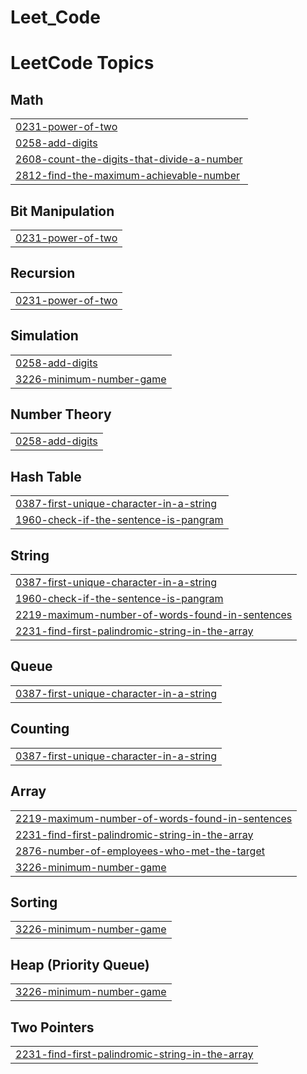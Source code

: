 # Leet_Code
<!---LeetCode Topics Start-->
# LeetCode Topics
## Math
|  |
| ------- |
| [0231-power-of-two](https://github.com/emon4075/Leet_Code/tree/master/0231-power-of-two) |
| [0258-add-digits](https://github.com/emon4075/Leet_Code/tree/master/0258-add-digits) |
| [2608-count-the-digits-that-divide-a-number](https://github.com/emon4075/Leet_Code/tree/master/2608-count-the-digits-that-divide-a-number) |
| [2812-find-the-maximum-achievable-number](https://github.com/emon4075/Leet_Code/tree/master/2812-find-the-maximum-achievable-number) |
## Bit Manipulation
|  |
| ------- |
| [0231-power-of-two](https://github.com/emon4075/Leet_Code/tree/master/0231-power-of-two) |
## Recursion
|  |
| ------- |
| [0231-power-of-two](https://github.com/emon4075/Leet_Code/tree/master/0231-power-of-two) |
## Simulation
|  |
| ------- |
| [0258-add-digits](https://github.com/emon4075/Leet_Code/tree/master/0258-add-digits) |
| [3226-minimum-number-game](https://github.com/emon4075/Leet_Code/tree/master/3226-minimum-number-game) |
## Number Theory
|  |
| ------- |
| [0258-add-digits](https://github.com/emon4075/Leet_Code/tree/master/0258-add-digits) |
## Hash Table
|  |
| ------- |
| [0387-first-unique-character-in-a-string](https://github.com/emon4075/Leet_Code/tree/master/0387-first-unique-character-in-a-string) |
| [1960-check-if-the-sentence-is-pangram](https://github.com/emon4075/Leet_Code/tree/master/1960-check-if-the-sentence-is-pangram) |
## String
|  |
| ------- |
| [0387-first-unique-character-in-a-string](https://github.com/emon4075/Leet_Code/tree/master/0387-first-unique-character-in-a-string) |
| [1960-check-if-the-sentence-is-pangram](https://github.com/emon4075/Leet_Code/tree/master/1960-check-if-the-sentence-is-pangram) |
| [2219-maximum-number-of-words-found-in-sentences](https://github.com/emon4075/Leet_Code/tree/master/2219-maximum-number-of-words-found-in-sentences) |
| [2231-find-first-palindromic-string-in-the-array](https://github.com/emon4075/Leet_Code/tree/master/2231-find-first-palindromic-string-in-the-array) |
## Queue
|  |
| ------- |
| [0387-first-unique-character-in-a-string](https://github.com/emon4075/Leet_Code/tree/master/0387-first-unique-character-in-a-string) |
## Counting
|  |
| ------- |
| [0387-first-unique-character-in-a-string](https://github.com/emon4075/Leet_Code/tree/master/0387-first-unique-character-in-a-string) |
## Array
|  |
| ------- |
| [2219-maximum-number-of-words-found-in-sentences](https://github.com/emon4075/Leet_Code/tree/master/2219-maximum-number-of-words-found-in-sentences) |
| [2231-find-first-palindromic-string-in-the-array](https://github.com/emon4075/Leet_Code/tree/master/2231-find-first-palindromic-string-in-the-array) |
| [2876-number-of-employees-who-met-the-target](https://github.com/emon4075/Leet_Code/tree/master/2876-number-of-employees-who-met-the-target) |
| [3226-minimum-number-game](https://github.com/emon4075/Leet_Code/tree/master/3226-minimum-number-game) |
## Sorting
|  |
| ------- |
| [3226-minimum-number-game](https://github.com/emon4075/Leet_Code/tree/master/3226-minimum-number-game) |
## Heap (Priority Queue)
|  |
| ------- |
| [3226-minimum-number-game](https://github.com/emon4075/Leet_Code/tree/master/3226-minimum-number-game) |
## Two Pointers
|  |
| ------- |
| [2231-find-first-palindromic-string-in-the-array](https://github.com/emon4075/Leet_Code/tree/master/2231-find-first-palindromic-string-in-the-array) |
<!---LeetCode Topics End-->